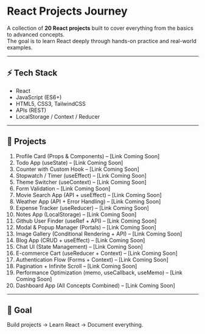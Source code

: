 # React Projects Journey  

A collection of **20 React projects** built to cover everything from the basics to advanced concepts.  
The goal is to learn React deeply through hands-on practice and real-world examples.  

---

## ⚡ Tech Stack  
- React  
- JavaScript (ES6+)  
- HTML5, CSS3, TailwindCSS  
- APIs (REST)  
- LocalStorage / Context / Reducer  

---

## 📂 Projects  

1. Profile Card (Props & Components) – [Link Coming Soon]  
2. Todo App (useState) – [Link Coming Soon]  
3. Counter with Custom Hook – [Link Coming Soon]  
4. Stopwatch / Timer (useEffect) – [Link Coming Soon]  
5. Theme Switcher (useContext) – [Link Coming Soon]  
6. Form Validation – [Link Coming Soon]  
7. Movie Search App (API + useEffect) – [Link Coming Soon]  
8. Weather App (API + Error Handling) – [Link Coming Soon]  
9. Expense Tracker (useReducer) – [Link Coming Soon]  
10. Notes App (LocalStorage) – [Link Coming Soon]  
11. Github User Finder (useRef + API) – [Link Coming Soon]  
12. Modal & Popup Manager (Portals) – [Link Coming Soon]  
13. Image Gallery (Conditional Rendering + API) – [Link Coming Soon]  
14. Blog App (CRUD + useEffect) – [Link Coming Soon]  
15. Chat UI (State Management) – [Link Coming Soon]  
16. E-commerce Cart (useReducer + Context) – [Link Coming Soon]  
17. Authentication Flow (Forms + Context) – [Link Coming Soon]  
18. Pagination + Infinite Scroll – [Link Coming Soon]  
19. Performance Optimization (memo, useCallback, useMemo) – [Link Coming Soon]  
20. Dashboard App (All Concepts Combined) – [Link Coming Soon]  

---

## 🎯 Goal  
Build projects → Learn React → Document everything.  
